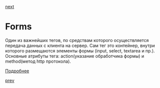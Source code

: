 <a href="06.md">next</a>

<h1>
Forms
</h1>

<div>
Один из важнейших тегов, по средствам которого осуществляется передача данных с клиента на сервер.
Сам тег это контейнер, внутри которого размещаются элементы формы (input, select, textarea и пр.).
Основные атрибуты тега: action(указание обработчика формы) и method(метод http протокола).

<a href="http://htmlbook.ru/html/form">Подробнее</a>
</div>

<a href="04.md">prev</a>